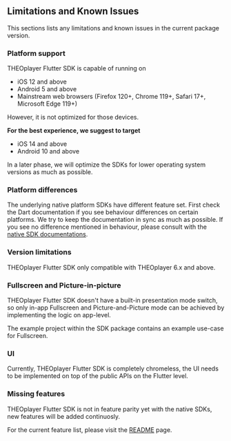 ## Limitations and Known Issues

This sections lists any limitations and known issues in the current package version.

### Platform support
THEOplayer Flutter SDK is capable of running on

- iOS 12 and above
- Android 5 and above
- Mainstream web browsers (Firefox 120+, Chrome 119+, Safari 17+, Microsoft Edge 119+)

However, it is not optimized for those devices.

**For the best experience, we suggest to target**
- iOS 14 and above
- Android 10 and above

In a later phase, we will optimize the SDKs for lower operating system versions as much as possible.

### Platform differences

The underlying native platform SDKs have different feature set.
First check the Dart documentation if you see behaviour differences on certain platforms.
We try to keep the documentation in sync as much as possible.
If you see no difference mentioned in behaviour, please consult with the [native SDK documentations](https://docs.theoplayer.com/).

### Version limitations

THEOplayer Flutter SDK only compatible with THEOplayer 6.x and above.

### Fullscreen and Picture-in-picture

THEOplayer Flutter SDK doesn't have a built-in presentation mode switch, so only in-app Fullscreen and Picture-and-Picture mode can be achieved by implementing the logic on app-level.

The example project within the SDK package contains an example use-case for Fullscreen.

### UI
Currently, THEOplayer Flutter SDK is completely chromeless, the UI needs to be implemented on top of the public APIs on the Flutter level.

### Missing features
THEOplayer Flutter SDK is not in feature parity yet with the native SDKs, new features will be added continuosly.

For the current feature list, please visit the [README](../README.md) page.